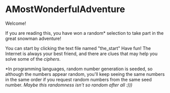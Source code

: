 # AMostWonderfulAdventure
Welcome!

If you are reading this, you have won a random* selection to take part in the great snowman adventure! 

You can start by clicking the text file named "the_start" Have fun!
The Internet is always your best friend, and there are clues that may help you solve some of the *ciphers*. 



*In programming languages, random number generation is seeded, so although the numbers appear random, you'll keep seeing the same numbers in the same order if you request random numbers from the same seed number. *Maybe this randomness isn't so random after all :)))*

